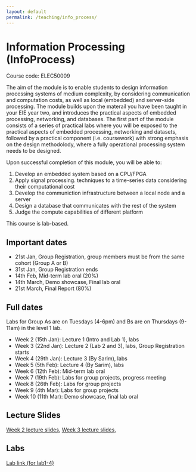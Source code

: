 ```yaml
---
layout: default
permalink: /teaching/info_process/
---
```


# Information Processing (InfoProcess)

Course code: ELEC50009

The aim of the module is to enable students to design information processing systems of medium complexity, by considering communication and computation costs, as well as local (embedded) and server-side processing. The module builds upon the materail you have been taught in your EIE year two, and introduces the practical aspects of embedded processing, networking, and databases. The first part of the module consists of a series of practical labs where you will be exposed to the practical aspects of embedded processing, networking and datasets, followed by a practical component (i.e. coursework) with strong emphasis on the design methodolody, where a fully operational processing system needs to be designed.

Upon successful completion of this module, you will be able to:

1. Develop an embedded system based on a CPU/FPGA
2. Apply signal processing. techniques to a time-series data considering their computational cost
3. Develop the communiction infrastructure between a local node and a server
4. Design a database that communicates with the rest of the system
5. Judge the compute capabilities of different platform

This course is lab-based.

## Important dates

- 21st Jan, Group Registration, group members must be from the same cohort (Group A or B)
- 31st Jan, Group Registration ends
- 14th Feb, Mid-term lab oral (20%)
- 14th March, Demo showcase, Final lab oral
- 21st March, Final Report (80%)


## Full dates

Labs for Group As are on Tuesdays (4-6pm) and Bs are on Thursdays (9-11am) in the level 1 lab.

- Week 2 (15th Jan): Lecture 1 (Intro and Lab 1), labs
- Week 3 (22nd Jan): Lecture 2 (Lab 2 and 3), labs, Group Registration starts
- Week 4 (29th Jan): Lecture 3 (By Sarim), labs
- Week 5 (5th Feb): Lecture 4 (By Sarim), labs
- Week 6 (12th Feb): Mid-term lab oral
- Week 7 (19th Feb): Labs for group projects, progress meeting
- Week 8 (26th Feb): Labs for group projects
- Week 9 (4th Mar): Labs for group projects
- Week 10 (11th Mar): Demo showcase, final lab oral

## Lecture Slides

<a href="../../assets/pdf/ip/week2.pdf">Week 2 lecture slides</a>,
<a href="../../assets/pdf/ip/week3.pdf">Week 3 lecture slides</a>,

## Labs

[Lab link (for lab1-4)](https://github.com/Aaron-Zhao123/ELEC50009)
